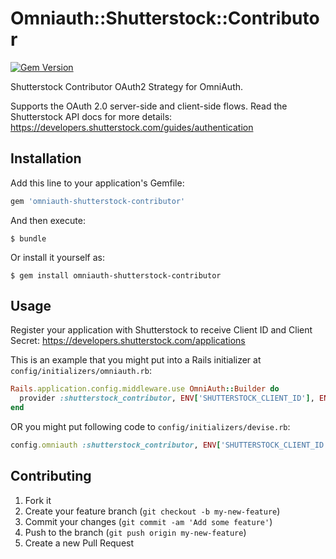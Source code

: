 # Omniauth::Shutterstock::Contributor

[![Gem Version](https://badge.fury.io/rb/omniauth-shutterstock-contributor.svg)](http://badge.fury.io/rb/omniauth-shutterstock-contributor)

Shutterstock Contributor OAuth2 Strategy for OmniAuth.

Supports the OAuth 2.0 server-side and client-side flows. Read the Shutterstock API docs for more details: https://developers.shutterstock.com/guides/authentication

## Installation

Add this line to your application's Gemfile:

```ruby
gem 'omniauth-shutterstock-contributor'
```

And then execute:

    $ bundle

Or install it yourself as:

    $ gem install omniauth-shutterstock-contributor

## Usage

Register your application with Shutterstock to receive Client ID and Client Secret: https://developers.shutterstock.com/applications

This is an example that you might put into a Rails initializer at `config/initializers/omniauth.rb`:

```ruby
Rails.application.config.middleware.use OmniAuth::Builder do
  provider :shutterstock_contributor, ENV['SHUTTERSTOCK_CLIENT_ID'], ENV['SHUTTERSTOCK_CLIENT_SECRET']
end
```

OR you might put following code to `config/initializers/devise.rb`:

```ruby
config.omniauth :shutterstock_contributor, ENV['SHUTTERSTOCK_CLIENT_ID'], ENV['SHUTTERSTOCK_CLIENT_SECRET']
```

## Contributing

1. Fork it
2. Create your feature branch (`git checkout -b my-new-feature`)
3. Commit your changes (`git commit -am 'Add some feature'`)
4. Push to the branch (`git push origin my-new-feature`)
5. Create a new Pull Request

